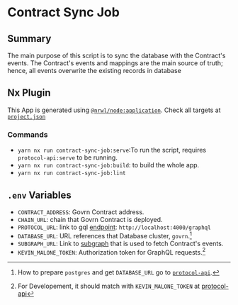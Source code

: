 # Contract Sync Job

## Summary
The main purpose of this script is to sync the database with the Contract's events. The Contract's events and mappings are the main source of truth; hence, all events overwrite the existing records in database

## Nx Plugin
This App is generated using [`@nrwl/node:application`](https://nx.dev/packages/node/generators/application). Check all targets at [`project.json`](./project.json) 

### Commands

- `yarn nx run contract-sync-job:serve`:To run the script, requires `protocol-api:serve` to be running.
- `yarn nx run contract-sync-job:build`: to build the whole app.
- `yarn nx run contract-sync-job:lint`

## `.env` Variables
- `CONTRACT_ADDRESS`: Govrn Contract address.
- `CHAIN_URL`: chain that Govrn Contract is deployed.
- `PROTOCOL_URL`: link to gql [endpoint](../protocol-api/README.md#express): `http://localhost:4000/graphql`
- `DATABASE_URL`: URL references that Database cluster, `govrn`.[^1]
- `SUBGRAPH_URL`: Link to [subgraph](https://thegraph.com/docs/en/developer/quick-start/) that is used to fetch Contract's events.
- `KEVIN_MALONE_TOKEN`: Authorization token for GraphQL requests.[^2]


[^1]: How to prepare `postgres` and get `DATABASE_URL` go to [`protocol-api`](../protocol-api/README.md#postgres).
[^2]: For Developement, it should match with `KEVIN_MALONE_TOKEN` at [protocol-api](../protocol-api)

